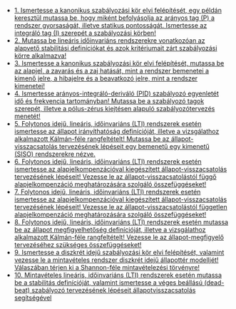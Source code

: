 
- [1. Ismertesse a kanonikus szabályozási kör elvi felépítését, egy példán keresztül mutassa be, hogy miként befolyásolja az arányos tag (P) a rendszer gyorsaságát, illetve statikus pontosságát. Ismertesse az integráló tag (I) szerepét a szabályozási körben!](./irtech/tetel1.md)
- [2. Mutassa be lineáris időinvariáns rendszerekre vonatkozóan az alapvető stabilitási definíciókat és azok kritériumait zárt szabályozási körre alkalmazva!](./tetel2.md)
- [3. Ismertesse a kanonikus szabályozási kör elvi felépítését, mutassa be az alapjel, a zavarás és a zaj hatását, mint a rendszer bemenetei a kimenő jelre, a hibajelre és a beavatkozó jelre, mint a rendszer kimenetei!](./tetel3.md)
- [4. Ismertesse arányos-integráló-deriváló (PID) szabályozó egyenletét idő és frekvencia tartományban! Mutassa be a szabályozó tagok szerepét, illetve a pólus-zérus kiejtésen alapuló szabályozótervezés menetét!](./tetel4.md)
- [5. Folytonos idejű, lineáris, időinvariáns (LTI) rendszerek esetén ismertesse az állapot irányíthatóság definícióját, illetve a vizsgálathoz alkalmazott Kálmán-féle rangfeltételt! Mutassa be az állapot-visszacsatolás tervezésének lépéseit egy bemenetű egy kimenetű (SISO) rendszerekre nézve.](./tetel5.md)
- [6. Folytonos idejű, lineáris, időinvariáns (LTI) rendszerek esetén ismertesse az alapjelkompenzációval kiegészített állapot-visszacsatolás tervezésének lépéseit! Vezesse le az állapot-visszacsatolástól függő alapjelkompenzáció meghatározására szolgáló összefüggéseket!](./tetel6.md)
- [7. Folytonos idejű, lineáris, időinvariáns (LTI) rendszerek esetén ismertesse az alapjelkompenzációval kiegészített állapot-visszacsatolás tervezésének lépéseit! Vezesse le az állapot-visszacsatolástól független alapjelkompenzáció meghatározására szolgáló összefüggéseket!](./tetel7.md)
- [8. Folytonos idejű, lineáris, időinvariáns (LTI) rendszerek esetén mutassa be az állapot megfigyelhetőség definícióját, illetve a vizsgálathoz alkalmazott Kálmán-féle rangfeltételt! Vezesse le az állapot-megfigyelő tervezéséhez szükséges összefüggéseket!](./tetel8.md)
- [9. Ismertesse a diszkrét idejű szabályozási kör elvi felépítését, valamint vezesse le a mintavételes rendszer diszkrét idejű állapottér modelljét! Válaszában térjen ki a Shannon-féle mintavételezési törvényre!](./tetel9.md)
- [10. Mintavételes lineáris, időinvariáns (LTI) rendszerek esetén mutassa be a stabilitás definícióját, valamint ismertesse a véges beállású (dead-beat) szabályozó tervezésének lépéseit állapotvisszacsatolás segítségével](./tetel10.md)
